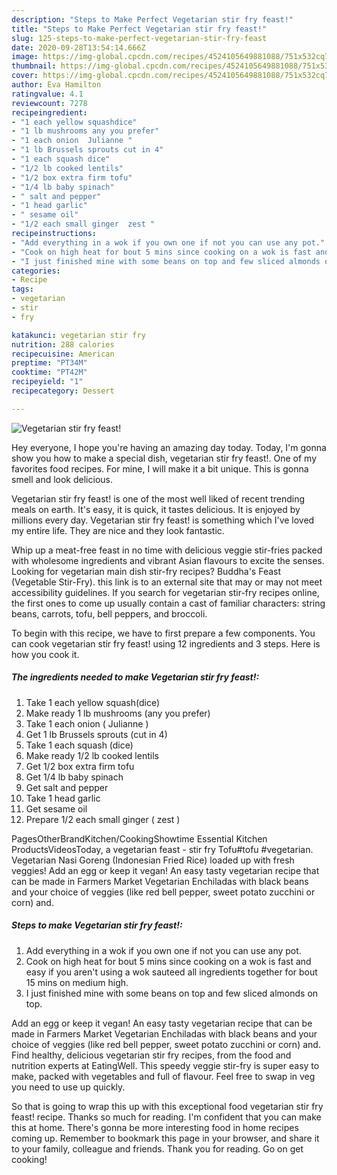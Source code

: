 ```yaml
---
description: "Steps to Make Perfect Vegetarian stir fry feast!"
title: "Steps to Make Perfect Vegetarian stir fry feast!"
slug: 125-steps-to-make-perfect-vegetarian-stir-fry-feast
date: 2020-09-28T13:54:14.666Z
image: https://img-global.cpcdn.com/recipes/4524105649881088/751x532cq70/vegetarian-stir-fry-feast-recipe-main-photo.jpg
thumbnail: https://img-global.cpcdn.com/recipes/4524105649881088/751x532cq70/vegetarian-stir-fry-feast-recipe-main-photo.jpg
cover: https://img-global.cpcdn.com/recipes/4524105649881088/751x532cq70/vegetarian-stir-fry-feast-recipe-main-photo.jpg
author: Eva Hamilton
ratingvalue: 4.1
reviewcount: 7278
recipeingredient:
- "1 each yellow squashdice"
- "1 lb mushrooms any you prefer"
- "1 each onion  Julianne "
- "1 lb Brussels sprouts cut in 4"
- "1 each squash dice"
- "1/2 lb cooked lentils"
- "1/2 box extra firm tofu"
- "1/4 lb baby spinach"
- " salt and pepper"
- "1 head garlic"
- " sesame oil"
- "1/2 each small ginger  zest "
recipeinstructions:
- "Add everything in a wok if you own one if not you can use any pot."
- "Cook on high heat for bout 5 mins since cooking on a wok is fast and easy if you aren&#39;t using a wok sauteed all ingredients together for bout 15 mins on medium high."
- "I just finished mine with some beans on top and few sliced almonds on top."
categories:
- Recipe
tags:
- vegetarian
- stir
- fry

katakunci: vegetarian stir fry 
nutrition: 288 calories
recipecuisine: American
preptime: "PT34M"
cooktime: "PT42M"
recipeyield: "1"
recipecategory: Dessert

---
```



![Vegetarian stir fry feast!](https://img-global.cpcdn.com/recipes/4524105649881088/751x532cq70/vegetarian-stir-fry-feast-recipe-main-photo.jpg)

Hey everyone, I hope you're having an amazing day today. Today, I'm gonna show you how to make a special dish, vegetarian stir fry feast!. One of my favorites food recipes. For mine, I will make it a bit unique. This is gonna smell and look delicious.

Vegetarian stir fry feast! is one of the most well liked of recent trending meals on earth. It's easy, it is quick, it tastes delicious. It is enjoyed by millions every day. Vegetarian stir fry feast! is something which I've loved my entire life. They are nice and they look fantastic.

Whip up a meat-free feast in no time with delicious veggie stir-fries packed with wholesome ingredients and vibrant Asian flavours to excite the senses. Looking for vegetarian main dish stir-fry recipes? Buddha&#39;s Feast (Vegetable Stir-Fry). this link is to an external site that may or may not meet accessibility guidelines. If you search for vegetarian stir-fry recipes online, the first ones to come up usually contain a cast of familiar characters: string beans, carrots, tofu, bell peppers, and broccoli.


To begin with this recipe, we have to first prepare a few components. You can cook vegetarian stir fry feast! using 12 ingredients and 3 steps. Here is how you cook it.

<!--inarticleads1-->

##### The ingredients needed to make Vegetarian stir fry feast!:

1. Take 1 each yellow squash(dice)
1. Make ready 1 lb mushrooms (any you prefer)
1. Take 1 each onion ( Julianne )
1. Get 1 lb Brussels sprouts (cut in 4)
1. Take 1 each squash (dice)
1. Make ready 1/2 lb cooked lentils
1. Get 1/2 box extra firm tofu
1. Get 1/4 lb baby spinach
1. Get  salt and pepper
1. Take 1 head garlic
1. Get  sesame oil
1. Prepare 1/2 each small ginger ( zest )


PagesOtherBrandKitchen/CookingShowtime Essential Kitchen ProductsVideosToday, a vegetarian feast - stir fry Tofu#tofu #vegetarian. Vegetarian Nasi Goreng (Indonesian Fried Rice) loaded up with fresh veggies! Add an egg or keep it vegan! An easy tasty vegetarian recipe that can be made in Farmers Market Vegetarian Enchiladas with black beans and your choice of veggies (like red bell pepper, sweet potato zucchini or corn) and. 

<!--inarticleads2-->

##### Steps to make Vegetarian stir fry feast!:

1. Add everything in a wok if you own one if not you can use any pot.
1. Cook on high heat for bout 5 mins since cooking on a wok is fast and easy if you aren&#39;t using a wok sauteed all ingredients together for bout 15 mins on medium high.
1. I just finished mine with some beans on top and few sliced almonds on top.


Add an egg or keep it vegan! An easy tasty vegetarian recipe that can be made in Farmers Market Vegetarian Enchiladas with black beans and your choice of veggies (like red bell pepper, sweet potato zucchini or corn) and. Find healthy, delicious vegetarian stir fry recipes, from the food and nutrition experts at EatingWell. This speedy veggie stir-fry is super easy to make, packed with vegetables and full of flavour. Feel free to swap in veg you need to use up quickly. 

So that is going to wrap this up with this exceptional food vegetarian stir fry feast! recipe. Thanks so much for reading. I'm confident that you can make this at home. There's gonna be more interesting food in home recipes coming up. Remember to bookmark this page in your browser, and share it to your family, colleague and friends. Thank you for reading. Go on get cooking!
